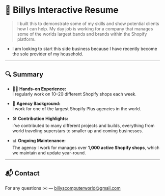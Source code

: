 # 📄 Billys Interactive Resume

> I built this to demonstrate some of my skills and show potential clients how I can help. My day job is working for a company that manages some of the worlds largest bands and brands within the Shopify platform.

- I am looking to start this side business because I have recently become the sole provider of my household.

---

## 🔍 Summary

- 👨‍💻 **Hands-on Experience:**  
  I regularly work on 10–20 different Shopify shops each week.

- 🏢 **Agency Background:**  
  I work for one of the largest Shopify Plus agencies in the world.

- 🛠️ **Contribution Highlights:**  
  I've contributed to many different projects and builds, everything from world traveling superstars to smaller up and coming businesses.

- 📊 **Ongoing Maintenance:**  
  The agency I work for manages over **1,000 active Shopify shops**, which we maintain and update year-round.

---

## 📬 Contact

For any questions ✉️ — [billyscomputerworld@gmail.com](mailto:billyscomputerworld@gmail.com)
